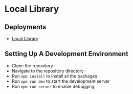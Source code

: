 # Local Library

## Deployments

- [Local Library](https://locallib.up.railway.app/)

## Setting Up A Development Environment

- Clone the repository
- Navigate to the repository directory
- Run `npm install` to install all the packages
- Run `npm run dev` to start the development server
- Run `npm run server` to enable debugging
